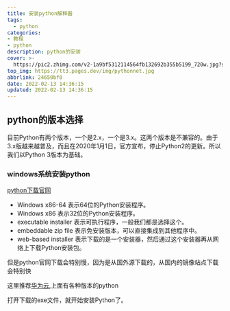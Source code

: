 ```yaml
---
title: 安装python解释器
tags:
  - python
categories: 
- 教程
- python
description: python的安装
cover: >-
  https://pic2.zhimg.com/v2-1a9bf5312114564fb132692b355b5199_720w.jpg?source=172ae18b
top_img: https://tt3.pages.dev/img/pythonnet.jpg
abbrlink: 24650bf0
date: 2022-02-13 14:36:15
updated: 2022-02-13 14:36:15
---
```



## python的版本选择

目前Python有两个版本，一个是2.x，一个是3.x。这两个版本是不兼容的。由于3.x版越来越普及，而且在2020年1月1日，官方宣布，停止Python2的更新。所以我们以Python 3版本为基础。

### windows系统安装python

[python下载官网](https://www.python.org/downloads)

+ Windows x86-64 表示64位的Python安装程序。
+ Windows x86 表示32位的Python安装程序。
+ executable installer 表示可执行程序，一般我们都是选择这个。
+ embeddable zip file 表示免安装版本，可以直接集成到其他程序中。
+ web-based installer 表示下载的是一个安装器，然后通过这个安装器再从网络上下载Python安装包。

但是python官网下载会特别慢，因为是从国外源下载的，从国内的镜像站点下载会特别快

这里推荐[华为云](https://mirrors.huaweicloud.com/python/),上面有各种版本的python

打开下载的exe文件，就开始安装Python了。

